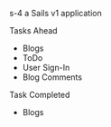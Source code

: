 s-4
a Sails v1 application

Tasks Ahead

+ Blogs
+ ToDo
+ User Sign-In
+ Blog Comments

Task Completed
+ Blogs
